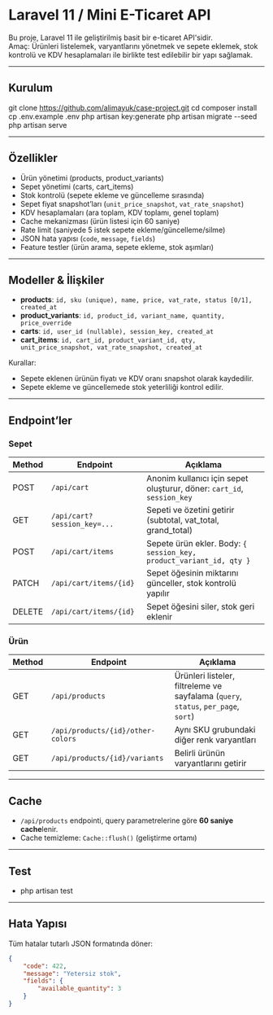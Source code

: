# Laravel 11 / Mini E-Ticaret API

Bu proje, Laravel 11 ile geliştirilmiş basit bir e-ticaret API'sidir.  
Amaç: Ürünleri listelemek, varyantlarını yönetmek ve sepete eklemek, stok kontrolü ve KDV hesaplamaları ile birlikte test edilebilir bir yapı sağlamak.

---

## Kurulum

git clone <https://github.com/alimayuk/case-project.git>
cd <repo-folder>
composer install
cp .env.example .env
php artisan key:generate
php artisan migrate --seed
php artisan serve

---

## Özellikler

-   Ürün yönetimi (products, product_variants)
-   Sepet yönetimi (carts, cart_items)
-   Stok kontrolü (sepete ekleme ve güncelleme sırasında)
-   Sepet fiyat snapshot’ları (`unit_price_snapshot`, `vat_rate_snapshot`)
-   KDV hesaplamaları (ara toplam, KDV toplamı, genel toplam)
-   Cache mekanizması (ürün listesi için 60 saniye)
-   Rate limit (saniyede 5 istek sepete ekleme/güncelleme/silme)
-   JSON hata yapısı (`code`, `message`, `fields`)
-   Feature testler (ürün arama, sepete ekleme, stok aşımları)

---

## Modeller & İlişkiler

-   **products**: `id, sku (unique), name, price, vat_rate, status [0/1], created_at`
-   **product_variants**: `id, product_id, variant_name, quantity, price_override`
-   **carts**: `id, user_id (nullable), session_key, created_at`
-   **cart_items**: `id, cart_id, product_variant_id, qty, unit_price_snapshot, vat_rate_snapshot, created_at`

Kurallar:

-   Sepete eklenen ürünün fiyatı ve KDV oranı snapshot olarak kaydedilir.
-   Sepete ekleme ve güncellemede stok yeterliliği kontrol edilir.

---

## Endpoint’ler

### Sepet

| Method | Endpoint                    | Açıklama                                                               |
| ------ | --------------------------- | ---------------------------------------------------------------------- |
| POST   | `/api/cart`                 | Anonim kullanıcı için sepet oluşturur, döner: `cart_id`, `session_key` |
| GET    | `/api/cart?session_key=...` | Sepeti ve özetini getirir (subtotal, vat_total, grand_total)           |
| POST   | `/api/cart/items`           | Sepete ürün ekler. Body: `{ session_key, product_variant_id, qty }`    |
| PATCH  | `/api/cart/items/{id}`      | Sepet öğesinin miktarını günceller, stok kontrolü yapılır              |
| DELETE | `/api/cart/items/{id}`      | Sepet öğesini siler, stok geri eklenir                                 |

### Ürün

| Method | Endpoint                          | Açıklama                                                                           |
| ------ | --------------------------------- | ---------------------------------------------------------------------------------- |
| GET    | `/api/products`                   | Ürünleri listeler, filtreleme ve sayfalama (`query`, `status`, `per_page`, `sort`) |
| GET    | `/api/products/{id}/other-colors` | Aynı SKU grubundaki diğer renk varyantları                                         |
| GET    | `/api/products/{id}/variants`     | Belirli ürünün varyantlarını getirir                                               |

---

## Cache

-   `/api/products` endpointi, query parametrelerine göre **60 saniye cache**lenir.
-   Cache temizleme: `Cache::flush()` (geliştirme ortamı)

---

## Test

-   php artisan test

---

## Hata Yapısı

Tüm hatalar tutarlı JSON formatında döner:

```json
{
    "code": 422,
    "message": "Yetersiz stok",
    "fields": {
        "available_quantity": 3
    }
}
```
